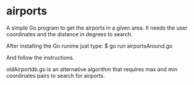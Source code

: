# airports
A simple Go program to get the airports in a given area. 
It needs the user coordinates and the distance in degrees to search. 

After installing the Go runime just type:
$ go run airportsAround.go

And follow the instructions. 


oldAirportdb.go is an alternative algorithm that requires max and min coordinates pairs to search for airports. 
